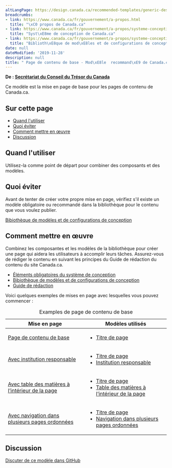 ```yaml
---
altLangPage: https://design.canada.ca/recommended-templates/generic-destination.html
breadcrumbs:
- link: https://www.canada.ca/fr/gouvernement/a-propos.html
  title: "\xC0 propos de Canada.ca"
- link: https://www.canada.ca/fr/gouvernement/a-propos/systeme-conception.html
  title: "Syst\xE8me de conception de Canada.ca"
- link: https://www.canada.ca/fr/gouvernement/a-propos/systeme-conception/bibliotheque-modeles.html
  title: "Biblioth\xE8que de mod\xE8les et de configurations de conception"
date: null
dateModified: '2019-11-28'
description: null
title: " Page de contenu de base - Mod\xE8le  recommand\xE9 de Canada.ca"
---
```



<div>
 <p class="gc-byline">
  <strong>
   De :
   <a href="https://www.canada.ca/fr/secretariat-conseil-tresor.html">
    Secrétariat du Conseil du Trésor du Canada
   </a>
  </strong>
 </p>
 <section>
  <p>
   Ce modèle est la mise en page de base pour les pages de contenu de Canada.ca.
  </p>
 </section>
 <section>
  <h2>
   Sur cette page
  </h2>
  <ul>
   <li>
    <a href="#quand">
     Quand l'utiliser
    </a>
   </li>
   <li>
    <a href="#eviter">
     Quoi éviter
    </a>
   </li>
   <li>
    <a href="#comment">
     Comment mettre en œuvre
    </a>
   </li>
   <li>
    <a href="#discussion">
     Discussion
    </a>
   </li>
  </ul>
 </section>
 <section>
  <h2 id="quand">
   Quand l'utiliser
  </h2>
  <p>
   Utilisez-la comme point de départ pour combiner des composants et des modèles.
  </p>
 </section>
 <section>
  <h2 id="eviter">
   Quoi éviter
  </h2>
  <p>
   Avant de tenter de créer votre propre mise en page, vérifiez s'il existe un modèle obligatoire ou recommandé dans la bibliothèque pour le contenu que vous voulez publier.
  </p>
  <a href="https://www.canada.ca/fr/gouvernement/a-propos/systeme-conception/bibliotheque-modeles.html">
   Bibiothèque de modèles et de configurations de conception
  </a>
 </section>
 <section>
  <h2 id="comment">
   Comment mettre en œuvre
  </h2>
  <p>
   Combinez les composantes et les modèles de la bibliothèque pour créer une page qui aidera les utilisateurs à accomplir leurs tâches. Assurez-vous de rédiger le contenu en suivant les principes du Guide de rédaction du contenu du site Canada.ca.
  </p>
  <ul>
   <li>
    <a href="{{ site.url }}/architecture/elements-obligatoires.html">
     Éléments obligatoires du système de conception
    </a>
   </li>
   <li>
    <a href="https://www.canada.ca/fr/gouvernement/a-propos/systeme-conception/bibliotheque-modeles.html">
     Bibiothèque de modèles et de configurations de conception
    </a>
   </li>
   <li>
    <a href="https://www.canada.ca/fr/secretariat-conseil-tresor/services/communications-gouvernementales/guide-redaction-contenu-canada.html">
     Guide de rédaction
    </a>
   </li>
  </ul>
  <p>
   Voici quelques exemples de mises en page avec lesquelles vous pouvez commencer :
  </p>
  <div class="row">
   <div class="col-md-9 col-lg-8">
    <table class="table">
     <caption>
      Examples de page de contenu de base
     </caption>
     <thead>
      <tr>
       <th>
        Mise en page
       </th>
       <th>
        Modèles utilisés
       </th>
      </tr>
     </thead>
     <tbody>
      <tr>
       <td>
        <a href="../mise-en-page/generique-base.html">
         Page de contenu de base
        </a>
       </td>
       <td>
        <ul>
         <li>
          <a href="https://www.canada.ca/fr/secretariat-conseil-tresor/services/communications-gouvernementales/guide-redaction-contenu-canada.html#wp5-1">
           Titre de page
          </a>
         </li>
        </ul>
       </td>
      </tr>
      <tr>
       <td>
        <a href="../mise-en-page/generique-institution.html">
         Avec institution responsable
        </a>
       </td>
       <td>
        <ul>
         <li>
          <a href="https://www.canada.ca/fr/secretariat-conseil-tresor/services/communications-gouvernementales/guide-redaction-contenu-canada.html#wp5-1">
           Titre de page
          </a>
         </li>
         <li>
          <a href="../configurations-conception-communes/institution-responsable.html">
           Institution responsable
          </a>
         </li>
        </ul>
       </td>
      </tr>
      <tr>
       <td>
        <a href="../mise-en-page/generique-toc.html">
         Avec table des matières à l’intérieur de la page
        </a>
       </td>
       <td>
        <ul>
         <li>
          <a href="https://www.canada.ca/fr/secretariat-conseil-tresor/services/communications-gouvernementales/guide-redaction-contenu-canada.html#wp5-1">
           Titre de page
          </a>
         </li>
         <li>
          <a href="../configurations-conception-communes/table-matiere-interieur.html">
           Table des matières à l’intérieur de la page
          </a>
         </li>
        </ul>
       </td>
      </tr>
      <tr>
       <td>
        <a href="../mise-en-page/generique-sit1.html">
         Avec navigation dans plusieurs pages ordonnées
        </a>
       </td>
       <td>
        <ul>
         <li>
          <a href="https://www.canada.ca/fr/secretariat-conseil-tresor/services/communications-gouvernementales/guide-redaction-contenu-canada.html#wp5-1">
           Titre de page
          </a>
         </li>
         <li>
          <a href="../configurations-conception-communes/navigation-plusieurs-pages.html">
           Navigation dans plusieurs pages ordonnées
          </a>
         </li>
        </ul>
       </td>
      </tr>
     </tbody>
    </table>
   </div>
  </div>
 </section>
 <section>
  <h2 id="discussion">
   Discussion
  </h2>
  <p>
   <a href="https://github.com/canada-ca/design-system-systeme-conception/issues">
    Discuter de ce modèle dans GitHub
   </a>
  </p>
 </section>
</div>





